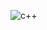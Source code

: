 ![c++](https://user-images.githubusercontent.com/128472454/226676147-e7561a26-438c-4f72-a817-8effa03e5d63.jpg)
